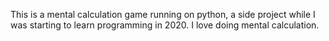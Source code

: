 This is a mental calculation game running on python, a side project while I was starting to learn programming in 2020.
I love doing mental calculation.
